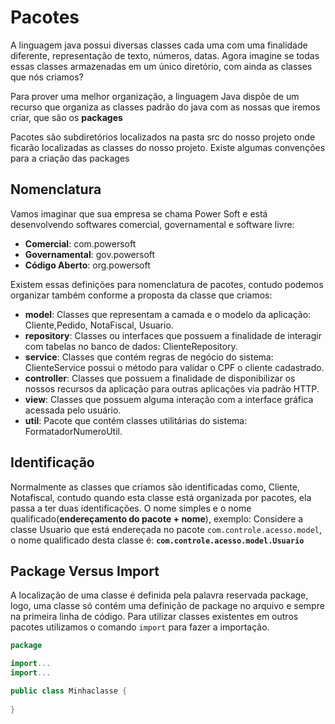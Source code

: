 # Pacotes
A linguagem java possui diversas classes cada uma com uma finalidade diferente, representação de texto, números, datas. Agora imagine se todas essas classes armazenadas em um único diretório, com ainda as classes que nós criamos?   

Para prover uma melhor organização, a linguagem Java dispõe de um recurso que organiza as classes padrão do java com as nossas que iremos criar, que são os **packages**

Pacotes são subdiretórios localizados na pasta src do nosso projeto onde ficarão localizadas as classes do nosso projeto. Existe algumas convenções para a criação das packages

## Nomenclatura 

Vamos imaginar que sua empresa se chama Power Soft e está desenvolvendo softwares comercial, governamental e software livre: 

+ **Comercial**: com.powersoft
+ **Governamental**: gov.powersoft
+ **Código Aberto**: org.powersoft

Existem essas definições para nomenclatura de pacotes, contudo podemos organizar também conforme a proposta da classe que criamos: 

+ **model**: Classes que representam a camada e o modelo da aplicação: Cliente,Pedido, NotaFiscal, Usuario.
+ **repository**: Classes ou interfaces que possuem a finalidade de interagir com tabelas no banco de dados: ClienteRepository.
+ **service**: Classes que contém regras de negócio do sistema: ClienteService possui o método para validar o CPF o cliente cadastrado.
+ **controller**: Classes que possuem a finalidade de disponibilizar os nossos recursos da aplicação para outras aplicações via padrão HTTP. 
+ **view**: Classes que possuem alguma interação com a interface gráfica acessada pelo usuário.
+ **util**: Pacote que contém classes utilitárias do sistema: FormatadorNumeroUtil. 

## Identificação 
Normalmente as classes que criamos são identificadas como, Cliente, Notafiscal, contudo quando esta classe está organizada por pacotes, ela passa a ter duas identificações. O nome simples e o nome qualificado(**endereçamento do pacote + nome**), exemplo: Considere a classe Usuario que está endereçada no pacote `com.controle.acesso.model`, o nome qualificado desta classe é: 
**`com.controle.acesso.model.Usuario`**

## Package Versus Import

A localização de uma classe é definida pela palavra reservada package, logo, uma classe só contém uma definição de package no arquivo e sempre na primeira linha de código. Para utilizar classes existentes em outros pacotes utilizamos o comando `import` para fazer a importação.

```java
package

import...
import...

public class Minhaclasse {
    
}
```